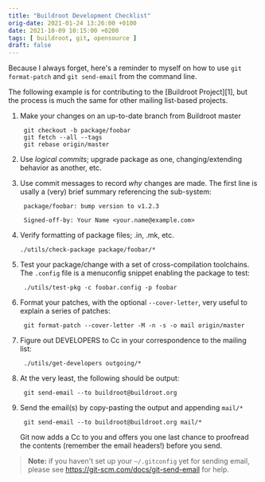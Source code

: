 ```yaml
---
title: "Buildroot Development Checklist"
orig-date: 2021-01-24 13:26:00 +0100
date: 2021-10-09 10:15:00 +0200
tags: [ buildroot, git, opensource ]
draft: false
---
```


Because I always forget, here's a reminder to myself on how to use `git
format-patch` and `git send-email` from the command line.

<!--more-->

The following example is for contributing to the [Buildroot Project][1],
but the process is much the same for other mailing list-based projects.

1. Make your changes on an up-to-date branch from Buildroot master

        git checkout -b package/foobar
        git fetch --all --tags
        git rebase origin/master

2. Use *logical commits*; upgrade package as one, changing/extending
   behavior as another, etc.

3. Use commit messages to record *why* changes are made.  The first
   line is usally a (very) brief summary referencing the sub-system:
   
        package/foobar: bump version to v1.2.3

        Signed-off-by: Your Name <your.name@example.com>

4.  Verify formatting of package files; .in, .mk, etc.

        ./utils/check-package package/foobar/*

5. Test your package/change with a set of cross-compilation toolchains.
   The `.config` file is a menuconfig snippet enabling the package to
   test:

        ./utils/test-pkg -c foobar.config -p foobar

6. Format your patches, with the optional `--cover-letter`, very useful
   to explain a series of patches:

        git format-patch --cover-letter -M -n -s -o mail origin/master

7. Figure out DEVELOPERS to Cc in your correspondence to the mailing list:

        ./utils/get-developers outgoing/*

8. At the very least, the following should be output:

        git send-email --to buildroot@buildroot.org
		
9. Send the email(s) by copy-pasting the output and appending `mail/*`

        git send-email --to buildroot@buildroot.org mail/*
		
   Git now adds a Cc to you and offers you one last chance to proofread
   the contents (remember the email headers!) before you send.

> **Note:** if you haven't set up your `~/.gitconfig` yet for sending
> email, please see https://git-scm.com/docs/git-send-email for help.
